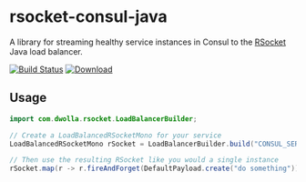 # rsocket-consul-java
A library for streaming healthy service instances in Consul to the [RSocket](https://github.com/rsocket/rsocket-java) Java load balancer.

[![Build Status](https://travis-ci.org/Dwolla/rsocket-consul-java.svg?branch=master)](https://travis-ci.org/Dwolla/rsocket-consul-java)
[![Download](https://api.bintray.com/packages/dwolla/maven/rsocket-consul-java/images/download.svg) ](https://bintray.com/dwolla/maven/rsocket-consul-java/_latestVersion)


## Usage
```java
import com.dwolla.rsocket.LoadBalancerBuilder;

// Create a LoadBalancedRSocketMono for your service
LoadBalancedRSocketMono rSocket = LoadBalancerBuilder.build("CONSUL_SERVICE_NAME");

// Then use the resulting RSocket like you would a single instance
rSocket.map(r -> r.fireAndForget(DefaultPayload.create("do something")))
```
